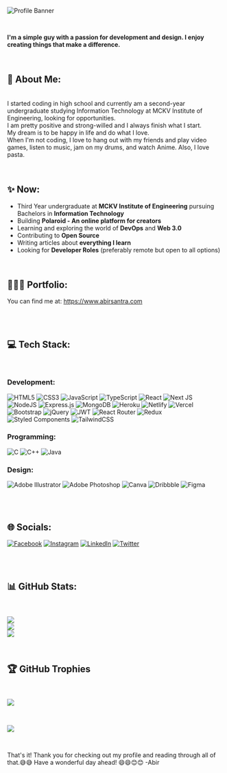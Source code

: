 
![Profile Banner](https://i.imgur.com/ycSHe13.png)

<br>

**I'm a simple guy with a passion for development and design. I enjoy creating things that make a difference.**

<br>

## 💫 About Me:

<br>I started coding in high school and currently am a second-year undergraduate studying Information Technology at MCKV Institute of Engineering, looking for opportunities.<br>I am pretty positive and strong-willed and I always finish what I start. <br>My dream is to be happy in life and do what I love.<br>When I'm not coding, I love to hang out with my friends and play video games, listen to music, jam on my drums, and watch Anime. Also, I love pasta.

<br>

## ✨ Now:

- Third Year undergraduate at **MCKV Institute of Engineering** pursuing Bachelors in **Information Technology**
- Building **Polaroid - An online platform for creators**
- Learning and exploring the world of **DevOps** and **Web 3.0**
- Contributing to **Open Source**
- Writing articles about **everything I learn**
- Looking for **Developer Roles** (preferably remote but open to all options)

<br>

## 🧑🏽‍💻 Portfolio:
You can find me at: <https://www.abirsantra.com>

<br>



<br>

## 💻 Tech Stack:

<br>

### Development:

![HTML5](https://img.shields.io/badge/html5-%23E34F26.svg?style=for-the-badge&logo=html5&logoColor=white)
![CSS3](https://img.shields.io/badge/css3-%231572B6.svg?style=for-the-badge&logo=css3&logoColor=white)
![JavaScript](https://img.shields.io/badge/javascript-%23323330.svg?style=for-the-badge&logo=javascript&logoColor=%23F7DF1E)
![TypeScript](https://img.shields.io/badge/typescript-%23007ACC.svg?style=for-the-badge&logo=typescript&logoColor=white)
![React](https://img.shields.io/badge/react-%2320232a.svg?style=for-the-badge&logo=react&logoColor=%2361DAFB)
![Next JS](https://img.shields.io/badge/Next-black?style=for-the-badge&logo=next.js&logoColor=white)
![NodeJS](https://img.shields.io/badge/node.js-6DA55F?style=for-the-badge&logo=node.js&logoColor=white)
![Express.js](https://img.shields.io/badge/express.js-%23404d59.svg?style=for-the-badge&logo=express&logoColor=%2361DAFB)
![MongoDB](https://img.shields.io/badge/MongoDB-%234ea94b.svg?style=for-the-badge&logo=mongodb&logoColor=white)
![Heroku](https://img.shields.io/badge/heroku-%23430098.svg?style=for-the-badge&logo=heroku&logoColor=white)
![Netlify](https://img.shields.io/badge/netlify-%23000000.svg?style=for-the-badge&logo=netlify&logoColor=#00C7B7)
![Vercel](https://img.shields.io/badge/vercel-%23000000.svg?style=for-the-badge&logo=vercel&logoColor=white)
![Bootstrap](https://img.shields.io/badge/bootstrap-%23563D7C.svg?style=for-the-badge&logo=bootstrap&logoColor=white)
![jQuery](https://img.shields.io/badge/jquery-%230769AD.svg?style=for-the-badge&logo=jquery&logoColor=white)
![JWT](https://img.shields.io/badge/JWT-black?style=for-the-badge&logo=JSON%20web%20tokens)
![React Router](https://img.shields.io/badge/React_Router-CA4245?style=for-the-badge&logo=react-router&logoColor=white)
![Redux](https://img.shields.io/badge/redux-%23593d88.svg?style=for-the-badge&logo=redux&logoColor=white)
![Styled Components](https://img.shields.io/badge/styled--components-DB7093?style=for-the-badge&logo=styled-components&logoColor=white)
![TailwindCSS](https://img.shields.io/badge/tailwindcss-%2338B2AC.svg?style=for-the-badge&logo=tailwind-css&logoColor=white)

### Programming:

![C](https://img.shields.io/badge/c-%2300599C.svg?style=for-the-badge&logo=c&logoColor=white)
![C++](https://img.shields.io/badge/c++-%2300599C.svg?style=for-the-badge&logo=c%2B%2B&logoColor=white)
![Java](https://img.shields.io/badge/java-%23ED8B00.svg?style=for-the-badge&logo=java&logoColor=white)

### Design:

![Adobe Illustrator](https://img.shields.io/badge/adobeillustrator-%23FF9A00.svg?style=for-the-badge&logo=adobeillustrator&logoColor=white)
![Adobe Photoshop](https://img.shields.io/badge/adobephotoshop-%2331A8FF.svg?style=for-the-badge&logo=adobephotoshop&logoColor=white)
![Canva](https://img.shields.io/badge/Canva-%2300C4CC.svg?style=for-the-badge&logo=Canva&logoColor=white)
![Dribbble](https://img.shields.io/badge/Dribbble-EA4C89?style=for-the-badge&logo=dribbble&logoColor=white)
![Figma](https://img.shields.io/badge/figma-%23F24E1E.svg?style=for-the-badge&logo=figma&logoColor=white)

<br>



<br>

## 🌐 Socials:

[![Facebook](https://img.shields.io/badge/Facebook-%231877F2.svg?logo=Facebook&logoColor=white)](https://facebook.com/drummingfreak)
[![Instagram](https://img.shields.io/badge/Instagram-%23E4405F.svg?logo=Instagram&logoColor=white)](https://instagram.com/thedrummingfreak)
[![LinkedIn](https://img.shields.io/badge/LinkedIn-%230077B5.svg?logo=linkedin&logoColor=white)](https://linkedin.com/in/abir-santra-8a9305205)
[![Twitter](https://img.shields.io/badge/Twitter-%231DA1F2.svg?logo=Twitter&logoColor=white)](https://twitter.com/DezignDeck)<br>

<br>



<br>

## 📊 GitHub Stats:

<br>

![](https://github-readme-stats.vercel.app/api?username=AbirSantra&theme=monokai&hide_border=true&include_all_commits=true&count_private=true)<br/>
![](https://github-readme-streak-stats.herokuapp.com/?user=AbirSantra&theme=monokai&hide_border=true)<br/>
![](https://github-readme-stats.vercel.app/api/top-langs/?username=AbirSantra&theme=monokai&hide_border=true&include_all_commits=true&count_private=true&layout=compact)

<br>

## 🏆 GitHub Trophies

<br>

![](https://github-profile-trophy.vercel.app/?username=AbirSantra&theme=monokai&no-frame=true&no-bg=true&margin-w=4)


<br>

[![](https://visitcount.itsvg.in/api?id=AbirSantra&icon=9&color=0)](https://visitcount.itsvg.in)


<br>





That's it! Thank you for checking out my profile and reading through all of that.😅😅 
Have a wonderful day ahead! 😄😄😊😊
-Abir


<!---
AbirSantra/AbirSantra is a ✨ special ✨ repository because its `README.md` (this file) appears on your GitHub profile.
You can click the Preview link to take a look at your changes.
--->
